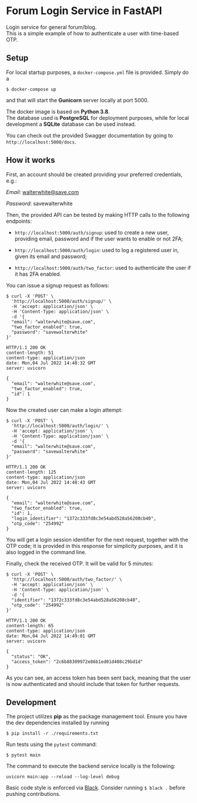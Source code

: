 # Forum Login Service in FastAPI
Login service for general forum/blog.  
This is a simple example of how to authenticate a user with time-based OTP.

## Setup

For local startup purposes, a `docker-compose.yml` file is provided.
Simply do a 
```
$ docker-compose up
```
and that will start the **Gunicorn** server locally at port 5000.

The docker image is based on **Python 3.8**.  
The database used is **PostgreSQL** for deployment purposes, while for local development
a **SQLite** database can be used instead.

You can check out the provided Swagger documentation by going to
`http://localhost:5000/docs`.

## How it works

First, an account should be created providing your preferred credentials, e.g.:

*Email*: walterwhite@save.com

*Password*: savewalterwhite

Then, the provided API can be tested by making HTTP calls to the following endpoints:

- `http://localhost:5000/auth/signup`: used to create a new user, providing email, 
password and if the user wants to enable or not 2FA;


- `http://localhost:5000/auth/login`: used to log a registered user in, given its
email and password;


- `http://localhost:5000/auth/two_factor`: used to authenticate the user
if it has 2FA enabled.

You can issue a signup request as follows:
```shell
$ curl -X 'POST' \
  'http://localhost:5000/auth/signup/' \
  -H 'accept: application/json' \
  -H 'Content-Type: application/json' \
  -d '{
  "email": "walterwhite@save.com",
  "two_factor_enabled": true,
  "password": "savewalterwhite"
}'

HTTP/1.1 200 OK
content-length: 51
content-type: application/json
date: Mon,04 Jul 2022 14:48:32 GMT
server: uvicorn 

{
  "email": "walterwhite@save.com",
  "two_factor_enabled": true,
  "id": 1
}
```
Now the created user can make a login attempt:
```shell
$ curl -X 'POST' \
  'http://localhost:5000/auth/login/' \
  -H 'accept: application/json' \
  -H 'Content-Type: application/json' \
  -d '{
  "email": "walterwhite@save.com",
  "password": "savewalterwhite"
}'

HTTP/1.1 200 OK
content-length: 125 
content-type: application/json
date: Mon,04 Jul 2022 14:48:43 GMT 
server: uvicorn 

{
  "email": "walterwhite@save.com",
  "two_factor_enabled": true,
  "id": 1,
  "login_identifier": "1372c333fd8c3e54abd528a56208cb40",
  "otp_code": "254992"
}
```

You will get a login session identifier for the next request, together with the
OTP code; it is provided in this response for simplicity purposes, and it is also
logged in the command line.

Finally, check the received OTP. It will be valid for 5 minutes:

```shell
$ curl -X 'POST' \
  'http://localhost:5000/auth/two_factor/' \
  -H 'accept: application/json' \
  -H 'Content-Type: application/json' \
  -d '{
  "identifier": "1372c333fd8c3e54abd528a56208cb40",
  "otp_code": "254992"
}'

HTTP/1.1 200 OK
content-length: 65 
content-type: application/json
date: Mon,04 Jul 2022 14:49:01 GMT 
server: uvicorn

{
  "status": "OK",
  "access_token": "2c6b88309972e86b1ed01d408c29bd1d"
}
```
As you can see, an access token has been sent back,
meaning that the user is now authenticated and should include
that token for further requests.

## Development

The project utilizes **pip** as the package management tool.
Ensure you have the dev dependencies installed by running

```
$ pip install -r ./requirements.txt
```

Run tests using the `pytest` command:
```
$ pytest main
```

The command to execute the backend service locally is the following:

```
uvicorn main:app --reload --log-level debug
```

Basic code style is enforced via [Black](https://pypi.org/project/black/).
Consider running `$ black .` before pushing contributions.
